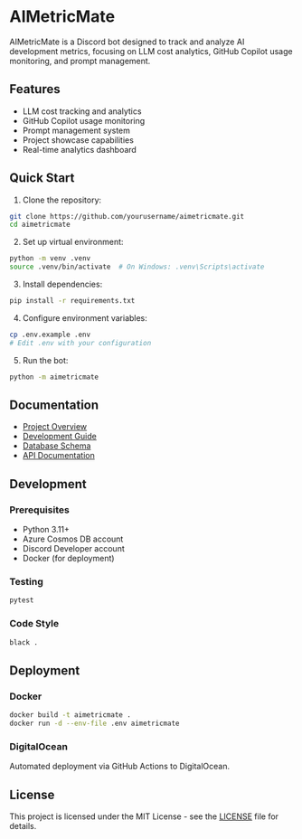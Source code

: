 # AIMetricMate

AIMetricMate is a Discord bot designed to track and analyze AI development metrics, focusing on LLM cost analytics, GitHub Copilot usage monitoring, and prompt management.

## Features

- LLM cost tracking and analytics
- GitHub Copilot usage monitoring
- Prompt management system
- Project showcase capabilities
- Real-time analytics dashboard

## Quick Start

1. Clone the repository:
```bash
git clone https://github.com/yourusername/aimetricmate.git
cd aimetricmate
```

2. Set up virtual environment:
```bash
python -m venv .venv
source .venv/bin/activate  # On Windows: .venv\Scripts\activate
```

3. Install dependencies:
```bash
pip install -r requirements.txt
```

4. Configure environment variables:
```bash
cp .env.example .env
# Edit .env with your configuration
```

5. Run the bot:
```bash
python -m aimetricmate
```

## Documentation

- [Project Overview](docs/project_overview.md)
- [Development Guide](docs/development_guide.md)
- [Database Schema](docs/database_schema.md)
- [API Documentation](docs/api_documentation.md)

## Development

### Prerequisites
- Python 3.11+
- Azure Cosmos DB account
- Discord Developer account
- Docker (for deployment)

### Testing
```bash
pytest
```

### Code Style
```bash
black .
```

## Deployment

### Docker
```bash
docker build -t aimetricmate .
docker run -d --env-file .env aimetricmate
```

### DigitalOcean
Automated deployment via GitHub Actions to DigitalOcean.

## License

This project is licensed under the MIT License - see the [LICENSE](LICENSE) file for details.

